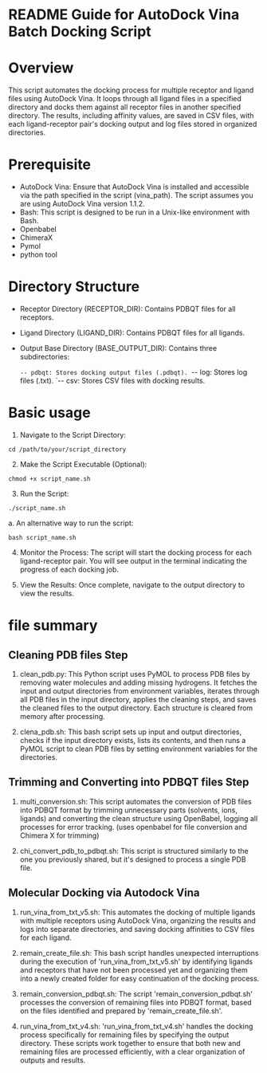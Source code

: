 # README Guide for AutoDock Vina Batch Docking Script

# Overview 
This script automates the docking process for multiple receptor and ligand files using AutoDock Vina. It loops through all ligand files in a specified directory and docks them against all receptor files in another specified directory. The results, including affinity values, are saved in CSV files, with each ligand-receptor pair's docking output and log files stored in organized directories.
# Prerequisite  

- AutoDock Vina: Ensure that AutoDock Vina is installed and accessible via the path specified in the script (vina_path). The script assumes you are using AutoDock Vina version 1.1.2.
- Bash: This script is designed to be run in a Unix-like environment with Bash.
- Openbabel
- ChimeraX
- Pymol
- python tool
  
# Directory Structure   

- Receptor Directory (RECEPTOR_DIR): Contains PDBQT files for all receptors.
- Ligand Directory (LIGAND_DIR): Contains PDBQT files for all ligands.
- Output Base Directory (BASE_OUTPUT_DIR): Contains three subdirectories:
  
    `-- pdbqt: Stores docking output files (.pdbqt).
    `-- log: Stores log files (.txt).
    `-- csv: Stores CSV files with docking results.

# Basic usage

1. Navigate to the Script Directory:
```
cd /path/to/your/script_directory
```

2. Make the Script Executable (Optional): 
```
chmod +x script_name.sh
```

3. Run the Script:
```
./script_name.sh
```
  a. An alternative way to run the script: 
```
bash script_name.sh
```

4. Monitor the Process:
 The script will start the docking process for each ligand-receptor pair. You will see output in the terminal indicating the progress of each docking job.

6. View the Results:
Once complete, navigate to the output directory to view the results. 

# file summary

## Cleaning PDB files Step
1. clean_pdb.py:
This Python script uses PyMOL to process PDB files by removing water molecules and adding missing hydrogens. It fetches the input and output directories from environment variables, iterates through all PDB files in the input directory, applies the cleaning steps, and saves the cleaned files to the output directory. Each structure is cleared from memory after processing.

2. clena_pdb.sh:
This bash script sets up input and output directories, checks if the input directory exists, lists its contents, and then runs a PyMOL script to clean PDB files by setting environment variables for the directories.

## Trimming and Converting into PDBQT files Step 
1. multi_conversion.sh:
This script automates the conversion of PDB files into PDBQT format by trimming unnecessary parts (solvents, ions, ligands) and converting the clean structure using OpenBabel, logging all processes for error tracking. (uses openbabel for file conversion and Chimera X for trimming)

2. chi_convert_pdb_to_pdbqt.sh:
This script is structured similarly to the one you previously shared, but it's designed to process a single PDB file. 
  
## Molecular Docking via Autodock Vina
1. run_vina_from_txt_v5.sh: 
This automates the docking of multiple ligands with multiple receptors using AutoDock Vina, organizing the results and logs into separate directories, and saving docking affinities to CSV files for each ligand.

2. remain_create_file.sh:
This bash script handles unexpected interruptions during the execution of 'run_vina_from_txt_v5.sh' by identifying ligands and receptors that have not been processed yet and organizing them into a newly created folder for easy continuation of the docking process.

3. remain_conversion_pdbqt.sh:
The script 'remain_conversion_pdbqt.sh' processes the conversion of remaining files into PDBQT format, based on the files identified and prepared by 'remain_create_file.sh'.

4. run_vina_from_txt_v4.sh: 
'run_vina_from_txt_v4.sh' handles the docking process specifically for remaining files by specifying the output directory. These scripts work together to ensure that both new and remaining files are processed efficiently, with a clear organization of outputs and results.

   



